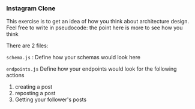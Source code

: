 ### Instagram Clone

This exercise is to get an idea of how you think about architecture design. Feel free to write in pseudocode: the point here is more to see how you think

There are 2 files:

`schema.js` : Define how your schemas would look here

`endpoints.js` Define how your endpoints would look for the following actions
  1) creating a post
  2) reposting a post
  3) Getting your follower's posts